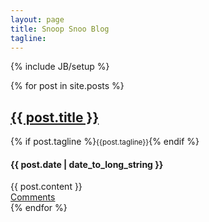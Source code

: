 ```yaml
---
layout: page
title: Snoop Snoo Blog
tagline:
---
```

{% include JB/setup %}


{% for post in site.posts %}

<div class="post">
	<div class="header">
		<h2><a href="{{ post.url }}">{{ post.title }}</a></h2>
		{% if post.tagline %}<small>{{post.tagline}}</small>{% endif %}
		<h4 class="no-top-margin">{{ post.date | date_to_long_string }}</h4>
	</div>
	<div class="content margin-btm-20">
		{{ post.content }}
	</div>
	<div class="comments">
		<a href="{{ post.url }}/#disqus_thread">Comments</a>
	</div>
</div>
{% endfor %}